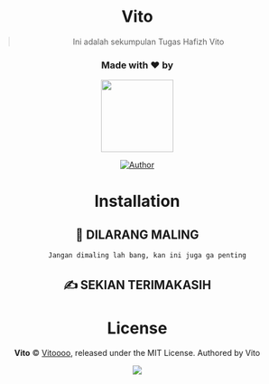 <div align="center">

# **Vito**

> Ini adalah sekumpulan Tugas Hafizh Vito
>
>

  <h3>Made with ❤️ by</h3>

  <a href="https://github.com/HAFizh-script"><img src="https://avatars.githubusercontent.com/u/72478122?v=4" height="128" width="128" /></a>

  <a href="https://github.com/HAFizh-script"><img title="Author" src="https://img.shields.io/badge/Author-Vito-purple.svg?style=for-the-badge&logo=github" /></a>




# Installation
## 📝 DILARANG MALING
```cmd
     Jangan dimaling lah bang, kan ini juga ga penting
```

## ✍️ SEKIAN TERIMAKASIH

# License
**Vito** © [Vitoooo](https://github.com/HAFizh-script), released under the MIT License.
Authored by Vito

<div align="center">
  <a href="https://app.fossa.com/projects/git%2Bgithub.com%2FHAFizh-script%2FTugas-Vito?ref=badge_large&issueType=license" alt="FOSSA Status"><img src="https://app.fossa.com/api/projects/git%2Bgithub.com%2FHAFizh-script%2FTugas-Vito.svg?type=large&issueType=license"/></a>
</div>
